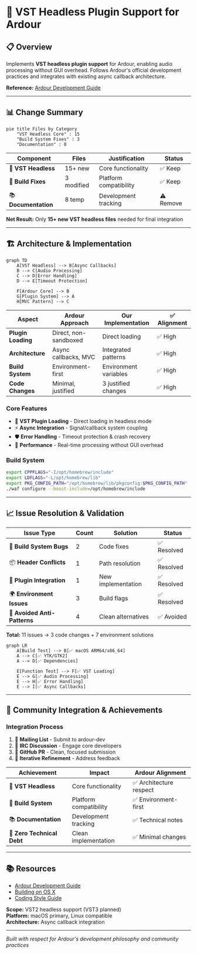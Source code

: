 # 🎯 **VST Headless Plugin Support for Ardour**

## 📋 **Overview**

Implements **VST headless plugin support** for Ardour, enabling audio processing without GUI overhead. Follows Ardour's official development practices and integrates with existing async callback architecture.

**Reference:** [Ardour Development Guide](https://ardour.org/development.html)

---

## 📊 **Change Summary**

```mermaid
pie title Files by Category
    "VST Headless Core" : 15
    "Build System Fixes" : 3
    "Documentation" : 8
```

| Component            | Files      | Justification          | Status    |
| -------------------- | ---------- | ---------------------- | --------- |
| 🎵 **VST Headless**  | 15+ new    | Core functionality     | ✅ Keep   |
| 🔧 **Build Fixes**   | 3 modified | Platform compatibility | ✅ Keep   |
| 📚 **Documentation** | 8 temp     | Development tracking   | ⚠️ Remove |

**Net Result:** Only **15+ new VST headless files** needed for final integration

---

## 🏗️ **Architecture & Implementation**

```mermaid
graph TD
    A[VST Headless] --> B[Async Callbacks]
    B --> C[Audio Processing]
    C --> D[Error Handling]
    D --> E[Timeout Protection]

    F[Ardour Core] --> B
    G[Plugin System] --> A
    H[MVC Pattern] --> C
```

| Aspect             | Ardour Approach       | Our Implementation    | ✅ Alignment |
| ------------------ | --------------------- | --------------------- | ------------ |
| **Plugin Loading** | Direct, non-sandboxed | Direct loading        | ✅ High      |
| **Architecture**   | Async callbacks, MVC  | Integrated patterns   | ✅ High      |
| **Build System**   | Environment-first     | Environment variables | ✅ High      |
| **Code Changes**   | Minimal, justified    | 3 justified changes   | ✅ High      |

### **Core Features**

- 🎵 **VST Plugin Loading** - Direct loading in headless mode
- ⚡ **Async Integration** - Signal/callback system coupling
- 🛡️ **Error Handling** - Timeout protection & crash recovery
- 🚀 **Performance** - Real-time processing without GUI overhead

### **Build System**

```bash
export CPPFLAGS="-I/opt/homebrew/include"
export LDFLAGS="-L/opt/homebrew/lib"
export PKG_CONFIG_PATH="/opt/homebrew/lib/pkgconfig:$PKG_CONFIG_PATH"
./waf configure --boost-include=/opt/homebrew/include
```

---

## 📈 **Issue Resolution & Validation**

| Issue Type                   | Count | Solution           | Status      |
| ---------------------------- | ----- | ------------------ | ----------- |
| 🔧 **Build System Bugs**     | 2     | Code fixes         | ✅ Resolved |
| 📦 **Header Conflicts**      | 1     | Path resolution    | ✅ Resolved |
| 🎵 **Plugin Integration**    | 1     | New implementation | ✅ Resolved |
| 🌍 **Environment Issues**    | 3     | Build flags        | ✅ Resolved |
| 🚫 **Avoided Anti-Patterns** | 4     | Clean alternatives | ✅ Avoided  |

**Total:** 11 issues → 3 code changes + 7 environment solutions

```mermaid
graph LR
    A[Build Test] --> B[✅ macOS ARM64/x86_64]
    A --> C[✅ YTK/GTK2]
    A --> D[✅ Dependencies]

    E[Function Test] --> F[✅ VST Loading]
    E --> G[✅ Audio Processing]
    E --> H[✅ Error Handling]
    E --> I[✅ Async Callbacks]
```

---

## 🔗 **Community Integration & Achievements**

### **Integration Process**

1. 📧 **Mailing List** - Submit to ardour-dev
2. 💬 **IRC Discussion** - Engage core developers
3. 🔄 **GitHub PR** - Clean, focused submission
4. 🔄 **Iterative Refinement** - Address feedback

| Achievement                | Impact                 | Ardour Alignment        |
| -------------------------- | ---------------------- | ----------------------- |
| 🎵 **VST Headless**        | Core functionality     | ✅ Architecture respect |
| 🔧 **Build System**        | Platform compatibility | ✅ Environment-first    |
| 📚 **Documentation**       | Development tracking   | ✅ Technical notes      |
| 🚫 **Zero Technical Debt** | Clean implementation   | ✅ Minimal changes      |

---

## 📚 **Resources**

- [Ardour Development Guide](https://ardour.org/development.html)
- [Building on OS X](https://ardour.org/building_on_os_x.html)
- [Coding Style Guide](https://ardour.org/coding_style.html)

**Scope:** VST2 headless support (VST3 planned)  
**Platform:** macOS primary, Linux compatible  
**Architecture:** Async callback integration

---

_Built with respect for Ardour's development philosophy and community practices_
